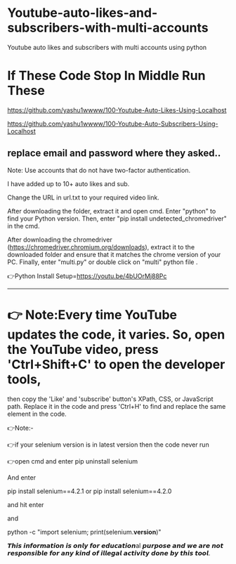 # Youtube-auto-likes-and-subscribers-with-multi-accounts
Youtube auto likes and subscribers with multi accounts using python

# If These Code Stop In Middle Run These

https://github.com/yashu1wwww/100-Youtube-Auto-Likes-Using-Localhost

https://github.com/yashu1wwww/100-Youtube-Auto-Subscribers-Using-Localhost

## replace email and password where they asked..

Note: Use accounts that do not have two-factor authentication.

I have added up to 10+ auto likes and sub. 

Change the URL in url.txt to your required video link.

After downloading the folder, extract it and open cmd. Enter "python" to find your Python version. Then, enter "pip install undetected_chromedriver" in the cmd.

After downloading the chromedriver (https://chromedriver.chromium.org/downloads), extract it to the downloaded folder and ensure that it matches the chrome version of your PC. Finally, enter "multi.py" or double click on "multi" python file .

👉Python Install Setup=https://youtu.be/4bUOrMj88Pc

-----------------------------------------------------------------------------------------------------

# 👉 Note:Every time YouTube updates the code, it varies. So, open the YouTube video, press 'Ctrl+Shift+C' to open the developer tools,

then copy the 'Like' and 'subscribe' button's XPath, CSS, or JavaScript path. Replace it in the code and press 'Ctrl+H' to find and replace the same element in the code.

👉Note:-

👉if your selenium version is in latest version then 
the code never run 

👉open cmd and enter pip uninstall selenium

And enter 

pip install selenium==4.2.1
or
pip install selenium==4.2.0

and hit enter 

and 

python -c "import selenium; print(selenium.__version__)"
<to check the current version of selenium>

𝙏𝙝𝙞𝙨 𝙞𝙣𝙛𝙤𝙧𝙢𝙖𝙩𝙞𝙤𝙣 𝙞𝙨 𝙤𝙣𝙡𝙮 𝙛𝙤𝙧 𝙚𝙙𝙪𝙘𝙖𝙩𝙞𝙤𝙣al 𝙥𝙪𝙧𝙥𝙤𝙨𝙚 𝙖𝙣𝙙 𝙬𝙚 𝙖𝙧𝙚 𝙣𝙤𝙩 𝙧𝙚𝙨𝙥𝙤𝙣𝙨𝙞𝙗𝙡𝙚 𝙛𝙤𝙧 𝙖𝙣𝙮 𝙠𝙞𝙣𝙙 𝙤𝙛 𝙞𝙡𝙡𝙚𝙜𝙖𝙡 𝙖𝙘𝙩𝙞𝙫𝙞𝙩𝙮 𝙙𝙤𝙣𝙚 𝙗𝙮 𝙩𝙝𝙞𝙨 𝙩𝙤𝙤𝙡.
